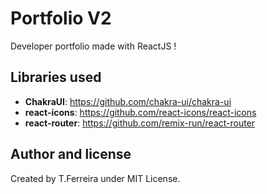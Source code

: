 # Portfolio V2

Developer portfolio made with ReactJS !

## Libraries used

- **ChakraUI**: https://github.com/chakra-ui/chakra-ui
- **react-icons**: https://github.com/react-icons/react-icons
- **react-router**: https://github.com/remix-run/react-router

## Author and license

Created by T.Ferreira under MIT License.
